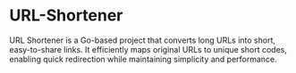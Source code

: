 # URL-Shortener
URL Shortener is a Go-based project that converts long URLs into short, easy-to-share links. It efficiently maps original URLs to unique short codes, enabling quick redirection while maintaining simplicity and performance.
